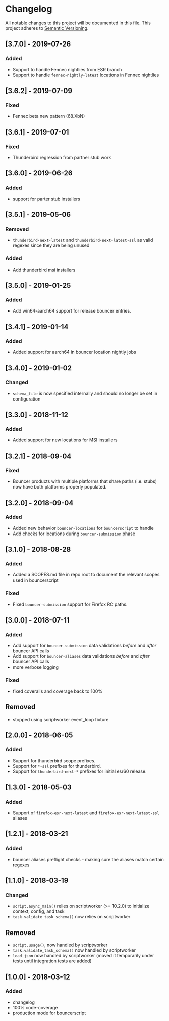 # Changelog
All notable changes to this project will be documented in this file.
This project adheres to [Semantic Versioning](http://semver.org/).

## [3.7.0] - 2019-07-26
### Added
- Support to handle Fennec nightlies from ESR branch
- Support to handle `fennec-nightly-latest` locations in Fennec nightlies

## [3.6.2] - 2019-07-09
### Fixed
- Fennec beta new pattern (68.XbN)

## [3.6.1] - 2019-07-01
### Fixed
- Thunderbird regression from partner stub work

## [3.6.0] - 2019-06-26
### Added
- support for parter stub installers

## [3.5.1] - 2019-05-06
### Removed
- `thunderbird-next-latest` and `thunderbird-next-latest-ssl` as valid regexes since they are being unused

### Added
- Add thunderbird msi installers

## [3.5.0] - 2019-01-25
### Added
- Add win64-aarch64 support for release bouncer entries.

## [3.4.1] - 2019-01-14
### Added
- Added support for aarch64 in bouncer location nightly jobs

## [3.4.0] - 2019-01-02
### Changed
* `schema_file` is now specified internally and should no longer be set in configuration

## [3.3.0] - 2018-11-12
### Added
- Added support for new locations for MSI installers

## [3.2.1] - 2018-09-04
### Fixed
- Bouncer products with multiple platforms that share paths (i.e. stubs) now
  have both platforms properly populated.

## [3.2.0] - 2018-09-04
### Added
- Added new behavior `bouncer-locations` for `bouncerscript` to handle
- Add checks for locations during `bouncer-submission` phase


## [3.1.0] - 2018-08-28
### Added
- Added a SCOPES.md file in repo root to document the relevant scopes used in bouncerscript

### Fixed
- Fixed `bouncer-submission` support for Firefox RC paths.


## [3.0.0] - 2018-07-11
### Added
- Add support for `bouncer-submission` data validations *before* and *after* bouncer API calls
- Add support for `bouncer-aliases` data validations *before* and *after* bouncer API calls
- more verbose logging

### Fixed
- fixed coveralls and coverage back to 100%

## Removed
- stopped using scriptworker event_loop fixture


## [2.0.0] - 2018-06-05
### Added
- Support for thunderbird scope prefixes.
- Support for `*-ssl` prefixes for thunderbird.
- Support for `thunderbird-next-*` prefixes for initial esr60 release.


## [1.3.0] - 2018-05-03
### Added
- Support of `firefox-esr-next-latest` and `firefox-esr-next-latest-ssl` aliases


## [1.2.1] - 2018-03-21
### Added
- bouncer aliases preflight checks - making sure the aliases match certain regexes


## [1.1.0] - 2018-03-19
### Changed
- `script.async_main()` relies on scriptworker (>= 10.2.0) to initialize context, config, and task
- `task.validate_task_schema()` now relies on scriptworker


## Removed
- `script.usage()`, now handled by scriptworker
- `task.validate_task_schema()` now handled by scriptworker
- `load_json` now handled by scriptworker (moved it temporarily under tests until integration tests are added)


## [1.0.0] - 2018-03-12
### Added
- changelog
- 100% code-coverage
- production mode for bouncerscript
